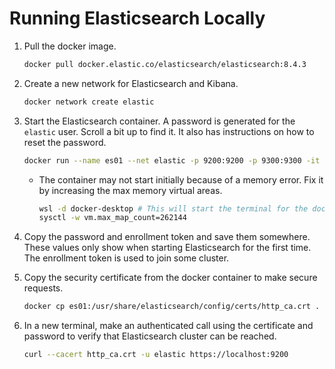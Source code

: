 # Running Elasticsearch Locally

1. Pull the docker image.

   ```sh
   docker pull docker.elastic.co/elasticsearch/elasticsearch:8.4.3
   ```

2. Create a new network for Elasticsearch and Kibana.

   ```sh
   docker network create elastic
   ```

3. Start the Elasticsearch container. A password is generated for the `elastic` user. Scroll a bit up to find it. It also has instructions on how to reset the password.

   ```sh
   docker run --name es01 --net elastic -p 9200:9200 -p 9300:9300 -it docker.elastic.co/elasticsearch/elasticsearch:8.4.3
   ```

   - The container may not start initially because of a memory error. Fix it by increasing the max memory virtual areas.

     ```sh
     wsl -d docker-desktop # This will start the terminal for the docker-desktop VM.
     sysctl -w vm.max_map_count=262144
     ```

4. Copy the password and enrollment token and save them somewhere. These values only show when starting Elasticsearch for the first time. The enrollment token is used to join some cluster.
5. Copy the security certificate from the docker container to make secure requests.

   ```sh
   docker cp es01:/usr/share/elasticsearch/config/certs/http_ca.crt .
   ```

6. In a new terminal, make an authenticated call using the certificate and password to verify that Elasticsearch cluster can be reached.

   ```sh
   curl --cacert http_ca.crt -u elastic https://localhost:9200
   ```
